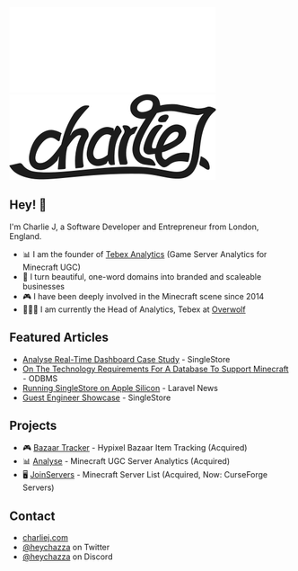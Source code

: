 ![Logo](.github/dark.svg#gh-dark-mode-only)
![Logo](.github/light.svg#gh-light-mode-only)

## Hey! 👋
I'm Charlie J, a Software Developer and Entrepreneur from London, England.

- 📊 I am the founder of [Tebex Analytics](https://analyse.net) (Game Server Analytics for Minecraft UGC)
- 🎨 I turn beautiful, one-word domains into branded and scaleable businesses
- 🎮 I have been deeply involved in the Minecraft scene since 2014
- 👨🏼‍💻 I am currently the Head of Analytics, Tebex at [Overwolf](https://overwolf.com)

## Featured Articles
- [Analyse Real-Time Dashboard Case Study](https://www.singlestore.com/customers/analyse/) - SingleStore
- [On The Technology Requirements For A Database To Support Minecraft](https://www.odbms.org/2023/03/on-the-technology-requirements-for-a-database-to-support-minecraft-qa-with-charlie-joseph/) - ODBMS
- [Running SingleStore on Apple Silicon](https://laravel-news.com/running-singlestore-on-apple-silicon) - Laravel News
- [Guest Engineer Showcase](https://www.singlestore.com/blog/engineer-showcase-charlie-joseph/) - SingleStore

## Projects
- 🎮 [Bazaar Tracker](https://bazaartracker.com) - Hypixel Bazaar Item Tracking (Acquired)
- 📊 [Analyse](https://analyse.net) - Minecraft UGC Server Analytics (Acquired)
- 🖥️ [JoinServers](https://joinservers.com) - Minecraft Server List (Acquired, Now: CurseForge Servers)

## Contact
- [charliej.com](https://charliej.com)
- [@heychazza](https://twitter.com/heychazza) on Twitter
- [@heychazza](https://lookup.guru/631572156534358047) on Discord
